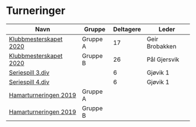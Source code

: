 ﻿# Turneringer

| Navn | Gruppe | Deltagere | Leder |
|-|-|-|-|
|[Klubbmesterskapet 2020](http://turneringsservice.sjakklubb.no/standings.aspx?TID=Klubbmesterskapet2020-HamarSjakkselskap&group=A)|Gruppe A|17|Geir Brobakken|
|[Klubbmesterskapet 2020](http://turneringsservice.sjakklubb.no/standings.aspx?TID=Klubbmesterskapet2020-HamarSjakkselskap&group=B)|Gruppe B|26|Pål Gjersvik|
|[Seriespill 3.div](http://turneringsservice.sjakklubb.no/standings.aspx?TID=Ostlandsserien201920203div-NorgesSjakkforbund&group=3.%20div%20B)||6|Gjøvik 1|
|[Seriespill 4.div](http://turneringsservice.sjakklubb.no/standings.aspx?TID=Ostlandsserien2018-194divisjon-NorgesSjakkforbund&Group=4.%20div%20G)||6|Gjøvik 1|
|[Hamarturneringen 2019](http://turneringsservice.sjakklubb.no/standings.aspx?TID=Hamarturneringen2019-HamarSjakkselskap&group=A)|Gruppe A|||
|[Hamarturneringen 2019](http://turneringsservice.sjakklubb.no/standings.aspx?TID=Hamarturneringen2019-HamarSjakkselskap&group=B)|Gruppe B|||
